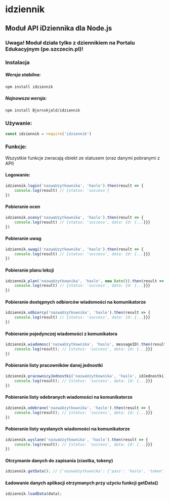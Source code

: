 # idziennik
## Moduł API iDziennika dla Node.js

### Uwaga! Moduł działa tylko z dziennikiem na Portalu Edukacyjnym (pe.szczecin.pl)!

### Instalacja

##### Wersja stabilna:
```
npm install idziennik
```

##### Najnowsza wersja:
```
npm install Bjornskjald/idziennik
```

### Używanie:

```javascript
const idziennik = require('idziennik')
```

### Funkcje:

Wszystkie funkcje zwracają obiekt ze statusem (oraz danymi pobranymi z API)

#### Logowanie:
```javascript
idziennik.login('nazwaUzytkownika', 'haslo').then(result => {
	console.log(result) // {status: 'success'}
})
```

#### Pobieranie ocen
```javascript
idziennik.oceny('nazwaUzytkownika', 'haslo').then(result => {
	console.log(result) // {status: 'success', data: {d: {...}}}
})
```

#### Pobieranie uwag
```javascript
idziennik.uwagi('nazwaUzytkownika', 'haslo').then(result => {
	console.log(result) // {status: 'success', data: {d: {...}}}
})
```
#### Pobieranie planu lekcji
```javascript
idziennik.plan('nazwaUzytkownika', 'haslo', new Date()).then(result => {
	console.log(result) // {status: 'success', data: {d: {...}}}
})
```

#### Pobieranie dostępnych odbiorców wiadomości na komunikatorze
```javascript
idziennik.odbiorcy('nazwaUzytkownika', 'haslo').then(result => {
	console.log(result) // {status: 'success', data: {d: {...}}}
})
```

#### Pobieranie pojedynczej wiadomości z komunikatora
```javascript
idziennik.wiadomosc('nazwaUzytkownika', 'haslo', messageID).then(result => {
	console.log(result); // {status: 'success', data: {d: {...}}}
})
```

#### Pobieranie listy pracowników danej jednostki
```javascript
idziennik.pracownicyJednostki('nazwaUzytkownika', 'haslo', idJednostki).then(result => {
	console.log(result); // {status: 'success', data: {d: {...}}}
})
```

#### Pobieranie listy odebranych wiadomości na komunikatorze
```javascript
idziennik.odebrane('nazwaUzytkownika', 'haslo').then(result => {
	console.log(result); // {status: 'success', data: {d: {...}}}
})
```

#### Pobieranie listy wysłanych wiadomości na komunikatorze
```javascript
idziennik.wyslane('nazwaUzytkownika', 'haslo').then(result => {
	console.log(result); // {status: 'success', data: {d: {...}}}
})
```

#### Otrzymanie danych do zapisania (ciastka, tokeny)
```javascript
idziennik.getData(); // {'nazwaUzytkownika': {'pass': 'haslo', 'token': 'aAbBcCdDeEfFgGhH', 'jar': {...}}}
```

#### Ładowanie danych aplikacji otrzymanych przy użyciu funkcji getData()
```javascript
idziennik.loadData(data);
```